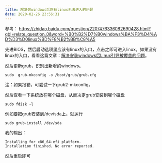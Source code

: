 ```yaml
---
title: 解决装windows后原有linux无法进入的问题
date: 2020-02-26 23:56:31
---
```


参考：
<https://zhidao.baidu.com/question/2207476336082690428.html?qbl=relate_question_0&word=%B0%B2%D7%B0windows%BA%F3%D4%AD%D3%D0linux%BD%F8%B2%BB%C8%A5>

先进BIOS，然后启动选项里应该有linux的入口，点击之即可进入linux。如果没有linux的入口，看看这篇文章：[解决安装windows后Linux引导被覆盖的问题](https://blog.csdn.net/qq_41961459/article/details/108927627)。

然后更新grub，识别出新增的windows。
```shell
sudo  grub-mkconfig -o /boot/grub/grub.cfg
```
注：如果报错，可尝试一下grub2-mkconfig。

然后查看一下系统放在哪个磁盘，从而决定grub安装到哪个磁盘
```shell
sudo fdisk -l
```
例如要把grub安装到/dev/sda上，就运行
```shell
sudo grub-install /dev/sda
```
我的输出：
```
Installing for x86_64-efi platform.
Installation finished. No error reported.
```
然后重启即可

